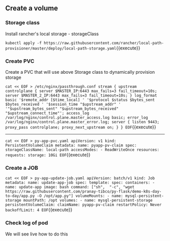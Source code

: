 ## Create a volume 

### Storage class 

Install rancher's local storage - storageClass 

`kubectl apply -f https://raw.githubusercontent.com/rancher/local-path-provisioner/master/deploy/local-path-storage.yaml`{{execute}} 

### Create PVC 

Create a PVC that will use above Storage class to dynamically provision storage 

`
cat << EOF > /etc/nginx/passthrough.conf
stream {
    upstream controlplane {
        server $MASTER_IP:6443 max_fails=3 fail_timeout=10s;
        server $MASTER_2_IP:6443 max_fails=3 fail_timeout=10s;
    }
log_format basic '$remote_addr [$time_local] '
                 '$protocol $status $bytes_sent $bytes_received '
                 '$session_time "$upstream_addr" '
                 '"$upstream_bytes_sent" "$upstream_bytes_received" "$upstream_connect_time"';
    access_log /var/log/nginx/control.plane.master_access.log basic;
    error_log /var/log/nginx/control.plane.master_error.log;
    server {
        listen 9443;
        proxy_pass controlplane;
        proxy_next_upstream on;
    }
}
EOF
`{{execute}}

---


`
cat << EOF > py-app-pvc.yaml
apiVersion: v1
kind: PersistentVolumeClaim
metadata:
  name: pyapp-pv-claim
spec:
  storageClassName: local-path
  accessModes:
    - ReadWriteOnce
  resources:
    requests:
      storage: 10Gi
EOF
`{{execute}} 

### Create a JOB

`
cat << EOF > py-app-update-job.yaml
apiVersion: batch/v1
kind: Job
metadata:
  name: update-app-job
spec:
  template:
    spec:
      containers:
      - name: update-app
        image: bash
        command: ["sh",  "-c", "wget https://raw.githubusercontent.com/pranay-tibco/py-flask/demo-k8s-day-to-day/app.py -O /opt/app.py"]
        volumeMounts:
        - name: mysql-persistent-storage
          mountPath: /opt
      volumes:
      - name: mysql-persistent-storage
        persistentVolumeClaim:
          claimName: pyapp-pv-claim
      restartPolicy: Never
  backoffLimit: 4
EOF
`{{execute}} 

### Check log of pod 

We will see live how to do this 